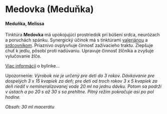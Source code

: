 Medovka (Meduňka)
=================

#### Meduňka, Melissa

Tinktúra **Medovka** má upokojujúci prostriedok pri búšení srdca, neurózach a
poruchách spánku. Synergický účinok má s tinktúrami
[valeriánou](../tinktury/valeriana) a
[srdcovníkom](../tinktury/srdcovnik).
Priaznivo ovplyvňuje činnosť zažívacieho traktu. Zlepšuje chuť k jedlu, pôsobí
proti nadúvaniu. Upravuje činnosť žlčníka a zvyšuje vylučovanie žlče.

[Viac informácií](../bylinky/medovka-lekarska) o bylinke…

Upozornenie: *Výrobok nie je určený pre deti do 3 rokov. Dávkovanie pre
dospelých 3 x 15 kvapiek za deň; pre deti od troch rokov 3 x 5 kvapiek za deň
riediť v nemineralizovanej vode 20 ml na jednu dávku. Potom sa podrží v ústach a
po 20 s až 30 s sa prehltne. Pitný režim pokračuje asi po pol hodine.*

*Obsah: 30 ml macerátu*

